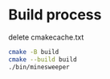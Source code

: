 # Build process
delete cmakecache.txt
```bash
cmake -B build
cmake --build build
./bin/minesweeper
```